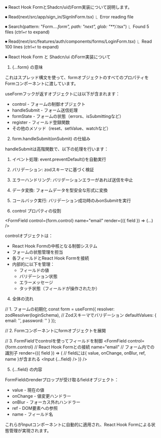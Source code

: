 ⏺ React Hook FormとShadcn/uiのForm実装について説明します。

⏺ Read(next/src/app/sign_in/SignInForm.tsx)
  ⎿  Error reading file

⏺ Search(pattern: "Form.*\.\.\.form", path: "next", glob: "**/*.tsx")
  ⎿  Found 5 files (ctrl+r to expand)

⏺ Read(next/src/features/auth/components/forms/LoginForm.tsx)
  ⎿  Read 100 lines (ctrl+r to expand)

⏺ React Hook Form と Shadcn/ui のForm実装について

  1. {...form} の意味

  <Form {...form}>

  これはスプレッド構文を使って、formオブジェクトのすべてのプロパティをFormコンポーネントに渡しています。

  useFormフックが返すオブジェクトには以下が含まれます：
  - control - フォームの制御オブジェクト
  - handleSubmit - フォーム送信処理
  - formState - フォームの状態（errors、isSubmittingなど）
  - register - フィールド登録関数
  - その他のメソッド（reset、setValue、watchなど）

  2. form.handleSubmit(onSubmit) の仕組み

  <form onSubmit={form.handleSubmit(onSubmit)}>

  handleSubmitは高階関数で、以下の処理を行います：

  1. イベント処理: event.preventDefault()を自動実行
  2. バリデーション: zodスキーマに基づく検証
  3. エラーハンドリング: バリデーションエラーがあれば送信を中止
  4. データ変換: フォームデータを型安全な形式に変換
  5. コールバック実行: バリデーション成功時のみonSubmitを実行

  3. control プロパティの役割

  <FormField
    control={form.control}
    name="email"
    render={({ field }) => (...)
  />

  controlオブジェクトは：
  - React Hook Formの中核となる制御システム
  - フォームの状態管理を担当
  - 各フィールドとReact Hook Formを接続
  - 内部的に以下を管理：
    - フィールドの値
    - バリデーション状態
    - エラーメッセージ
    - タッチ状態（フィールドが操作されたか）

  4. 全体の流れ

  // 1. フォームの初期化
  const form = useForm<LoginFormData>({
    resolver: zodResolver(loginSchema),  // Zodスキーマでバリデーション
    defaultValues: { email: '', password: '' }
  });

  // 2. Formコンポーネントにformオブジェクトを展開
  <Form {...form}>

  // 3. FormFieldでcontrolを使ってフィールドを制御
  <FormField
    control={form.control}  // React Hook Formとの接続
    name="email"            // フォーム内での識別子
    render={({ field }) => (
      // fieldには{ value, onChange, onBlur, ref, name }が含まれる
      <Input {...field} />
    )}
  />

  5. {...field} の内容

  FormFieldのrenderプロップが受け取るfieldオブジェクト：
  - value - 現在の値
  - onChange - 値変更ハンドラー
  - onBlur - フォーカス外れハンドラー
  - ref - DOM要素への参照
  - name - フィールド名

  これらがInputコンポーネントに自動的に適用され、React Hook Formによる状態管理が実現されます。
